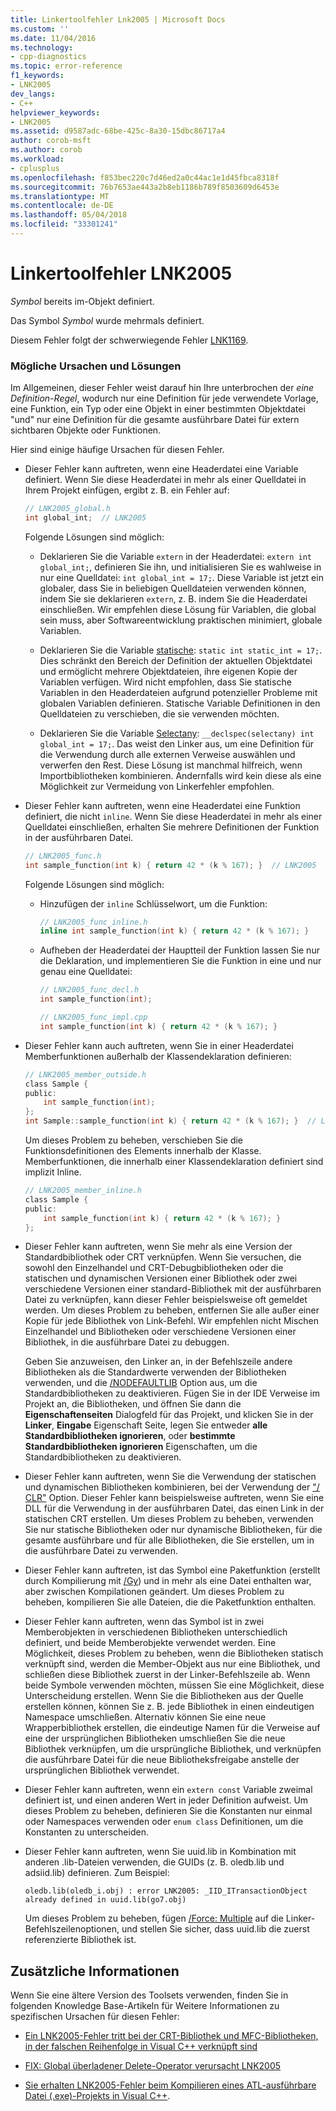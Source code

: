 ```yaml
---
title: Linkertoolfehler Lnk2005 | Microsoft Docs
ms.custom: ''
ms.date: 11/04/2016
ms.technology:
- cpp-diagnostics
ms.topic: error-reference
f1_keywords:
- LNK2005
dev_langs:
- C++
helpviewer_keywords:
- LNK2005
ms.assetid: d9587adc-68be-425c-8a30-15dbc86717a4
author: corob-msft
ms.author: corob
ms.workload:
- cplusplus
ms.openlocfilehash: f853bec220c7d46ed2a0c44ac1e1d45fbca8318f
ms.sourcegitcommit: 76b7653ae443a2b8eb1186b789f8503609d6453e
ms.translationtype: MT
ms.contentlocale: de-DE
ms.lasthandoff: 05/04/2018
ms.locfileid: "33301241"
---
```

# <a name="linker-tools-error-lnk2005"></a>Linkertoolfehler LNK2005
*Symbol* bereits im-Objekt definiert.  
  
Das Symbol *Symbol* wurde mehrmals definiert.   
  
Diesem Fehler folgt der schwerwiegende Fehler [LNK1169](../../error-messages/tool-errors/linker-tools-error-lnk1169.md).  
  
### <a name="possible-causes-and-solutions"></a>Mögliche Ursachen und Lösungen  
  
Im Allgemeinen, dieser Fehler weist darauf hin Ihre unterbrochen der *eine Definition-Regel*, wodurch nur eine Definition für jede verwendete Vorlage, eine Funktion, ein Typ oder eine Objekt in einer bestimmten Objektdatei "und" nur eine Definition für die gesamte ausführbare Datei für extern sichtbaren Objekte oder Funktionen.  
  
Hier sind einige häufige Ursachen für diesen Fehler.  
  
-   Dieser Fehler kann auftreten, wenn eine Headerdatei eine Variable definiert. Wenn Sie diese Headerdatei in mehr als einer Quelldatei in Ihrem Projekt einfügen, ergibt z. B. ein Fehler auf:  
  
    ```h  
    // LNK2005_global.h  
    int global_int;  // LNK2005
    ```  
  
    Folgende Lösungen sind möglich:  
  
    -   Deklarieren Sie die Variable `extern` in der Headerdatei: `extern int global_int;`, definieren Sie ihn, und initialisieren Sie es wahlweise in nur eine Quelldatei: `int global_int = 17;`. Diese Variable ist jetzt ein globaler, dass Sie in beliebigen Quelldateien verwenden können, indem Sie sie deklarieren `extern`, z. B. indem Sie die Headerdatei einschließen. Wir empfehlen diese Lösung für Variablen, die global sein muss, aber Softwareentwicklung praktischen minimiert, globale Variablen.  
    
    -   Deklarieren Sie die Variable [statische](../../cpp/storage-classes-cpp.md#static): `static int static_int = 17;`. Dies schränkt den Bereich der Definition der aktuellen Objektdatei und ermöglicht mehrere Objektdateien, ihre eigenen Kopie der Variablen verfügen. Wird nicht empfohlen, dass Sie statische Variablen in den Headerdateien aufgrund potenzieller Probleme mit globalen Variablen definieren. Statische Variable Definitionen in den Quelldateien zu verschieben, die sie verwenden möchten.  
  
    -   Deklarieren Sie die Variable [Selectany](../../cpp/selectany.md): `__declspec(selectany) int global_int = 17;`. Das weist den Linker aus, um eine Definition für die Verwendung durch alle externen Verweise auswählen und verwerfen den Rest. Diese Lösung ist manchmal hilfreich, wenn Importbibliotheken kombinieren. Andernfalls wird kein diese als eine Möglichkeit zur Vermeidung von Linkerfehler empfohlen.  
  
-   Dieser Fehler kann auftreten, wenn eine Headerdatei eine Funktion definiert, die nicht `inline`. Wenn Sie diese Headerdatei in mehr als einer Quelldatei einschließen, erhalten Sie mehrere Definitionen der Funktion in der ausführbaren Datei.  
    
    ```h  
    // LNK2005_func.h  
    int sample_function(int k) { return 42 * (k % 167); }  // LNK2005
    ```  
  
    Folgende Lösungen sind möglich:  
  
    -   Hinzufügen der `inline` Schlüsselwort, um die Funktion: 

        ```h  
        // LNK2005_func_inline.h  
        inline int sample_function(int k) { return 42 * (k % 167); }  
        ```  
  
    -   Aufheben der Headerdatei der Hauptteil der Funktion lassen Sie nur die Deklaration, und implementieren Sie die Funktion in eine und nur genau eine Quelldatei:  
  
        ```h  
        // LNK2005_func_decl.h  
        int sample_function(int);  
        ```  
  
        ```cpp  
        // LNK2005_func_impl.cpp  
        int sample_function(int k) { return 42 * (k % 167); }  
        ```  
-   Dieser Fehler kann auch auftreten, wenn Sie in einer Headerdatei Memberfunktionen außerhalb der Klassendeklaration definieren:  
  
    ```h  
    // LNK2005_member_outside.h  
    class Sample {
    public:
        int sample_function(int);  
    };
    int Sample::sample_function(int k) { return 42 * (k % 167); }  // LNK2005
    ```  
  
    Um dieses Problem zu beheben, verschieben Sie die Funktionsdefinitionen des Elements innerhalb der Klasse. Memberfunktionen, die innerhalb einer Klassendeklaration definiert sind implizit Inline.  
  
    ```h  
    // LNK2005_member_inline.h  
    class Sample {
    public:
        int sample_function(int k) { return 42 * (k % 167); }  
    };
    ```  
  
-   Dieser Fehler kann auftreten, wenn Sie mehr als eine Version der Standardbibliothek oder CRT verknüpfen. Wenn Sie versuchen, die sowohl den Einzelhandel und CRT-Debugbibliotheken oder die statischen und dynamischen Versionen einer Bibliothek oder zwei verschiedene Versionen einer standard-Bibliothek mit der ausführbaren Datei zu verknüpfen, kann dieser Fehler beispielsweise oft gemeldet werden. Um dieses Problem zu beheben, entfernen Sie alle außer einer Kopie für jede Bibliothek von Link-Befehl. Wir empfehlen nicht Mischen Einzelhandel und Bibliotheken oder verschiedene Versionen einer Bibliothek, in die ausführbare Datei zu debuggen.  
  
    Geben Sie anzuweisen, den Linker an, in der Befehlszeile andere Bibliotheken als die Standardwerte verwenden der Bibliotheken verwenden, und die [/NODEFAULTLIB](../../build/reference/nodefaultlib-ignore-libraries.md) Option aus, um die Standardbibliotheken zu deaktivieren. Fügen Sie in der IDE Verweise im Projekt an, die Bibliotheken, und öffnen Sie dann die **Eigenschaftenseiten** Dialogfeld für das Projekt, und klicken Sie in der **Linker**, **Eingabe** Eigenschaft Seite, legen Sie entweder **alle Standardbibliotheken ignorieren**, oder **bestimmte Standardbibliotheken ignorieren** Eigenschaften, um die Standardbibliotheken zu deaktivieren.   
  
-   Dieser Fehler kann auftreten, wenn Sie die Verwendung der statischen und dynamischen Bibliotheken kombinieren, bei der Verwendung der ["/ CLR"](../../build/reference/clr-common-language-runtime-compilation.md) Option. Dieser Fehler kann beispielsweise auftreten, wenn Sie eine DLL für die Verwendung in der ausführbaren Datei, das einen Link in der statischen CRT erstellen. Um dieses Problem zu beheben, verwenden Sie nur statische Bibliotheken oder nur dynamische Bibliotheken, für die gesamte ausführbare und für alle Bibliotheken, die Sie erstellen, um in die ausführbare Datei zu verwenden.  
  
-   Dieser Fehler kann auftreten, ist das Symbol eine Paketfunktion (erstellt durch Kompilierung mit [/Gy](../../build/reference/gy-enable-function-level-linking.md)) und in mehr als eine Datei enthalten war, aber zwischen Kompilationen geändert. Um dieses Problem zu beheben, kompilieren Sie alle Dateien, die die Paketfunktion enthalten.  
  
-   Dieser Fehler kann auftreten, wenn das Symbol ist in zwei Memberobjekten in verschiedenen Bibliotheken unterschiedlich definiert, und beide Memberobjekte verwendet werden. Eine Möglichkeit, dieses Problem zu beheben, wenn die Bibliotheken statisch verknüpft sind, werden die Member-Objekt aus nur eine Bibliothek, und schließen diese Bibliothek zuerst in der Linker-Befehlszeile ab. Wenn beide Symbole verwenden möchten, müssen Sie eine Möglichkeit, diese Unterscheidung erstellen. Wenn Sie die Bibliotheken aus der Quelle erstellen können, können Sie z. B. jede Bibliothek in einen eindeutigen Namespace umschließen. Alternativ können Sie eine neue Wrapperbibliothek erstellen, die eindeutige Namen für die Verweise auf eine der ursprünglichen Bibliotheken umschließen Sie die neue Bibliothek verknüpfen, um die ursprüngliche Bibliothek, und verknüpfen die ausführbare Datei für die neue Bibliotheksfreigabe anstelle der ursprünglichen Bibliothek verwendet.  
  
-   Dieser Fehler kann auftreten, wenn ein `extern const` Variable zweimal definiert ist, und einen anderen Wert in jeder Definition aufweist. Um dieses Problem zu beheben, definieren Sie die Konstanten nur einmal oder Namespaces verwenden oder `enum class` Definitionen, um die Konstanten zu unterscheiden.  
  
-   Dieser Fehler kann auftreten, wenn Sie uuid.lib in Kombination mit anderen .lib-Dateien verwenden, die GUIDs (z. B. oledb.lib und adsiid.lib) definieren. Zum Beispiel:  
  
    ```Output  
    oledb.lib(oledb_i.obj) : error LNK2005: _IID_ITransactionObject  
    already defined in uuid.lib(go7.obj)  
    ```  
  
     Um dieses Problem zu beheben, fügen [/Force: Multiple](../../build/reference/force-force-file-output.md) auf die Linker-Befehlszeilenoptionen, und stellen Sie sicher, dass uuid.lib die zuerst referenzierte Bibliothek ist.
  
## <a name="additional-information"></a>Zusätzliche Informationen  
  
Wenn Sie eine ältere Version des Toolsets verwenden, finden Sie in folgenden Knowledge Base-Artikeln für Weitere Informationen zu spezifischen Ursachen für diesen Fehler:  
  
-   [Ein LNK2005-Fehler tritt bei der CRT-Bibliothek und MFC-Bibliotheken, in der falschen Reihenfolge in Visual C++ verknüpft sind](https://support.microsoft.com/kb/148652)  
  
-   [FIX: Global überladener Delete-Operator verursacht LNK2005](https://support.microsoft.com/kb/140440)  
  
-   [Sie erhalten LNK2005-Fehler beim Kompilieren eines ATL-ausführbare Datei (.exe)-Projekts in Visual C++](https://support.microsoft.com/kb/184235).  
  
